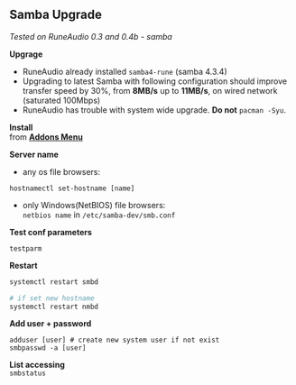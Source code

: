 Samba Upgrade
---
_Tested on RuneAudio 0.3 and 0.4b - samba_

**Upgrage**  
- RuneAudio already installed `samba4-rune` (samba 4.3.4)  
- Upgrading to latest Samba with following configuration should improve transfer speed by 30%, from **8MB/s** up to **11MB/s**, on wired network (saturated 100Mbps) 
- RuneAudio has trouble with system wide upgrade. **Do not** `pacman -Syu`. 

**Install**  
from [**Addons Menu**](https://github.com/rern/RuneAudio_Addons)  

**Server name**  
- any os file browsers:
```
hostnamectl set-hostname [name]
```
- only Windows(NetBIOS) file browsers:  
`netbios name` in `/etc/samba-dev/smb.conf`  

**Test conf parameters**
```
testparm
```

**Restart**
```sh
systemctl restart smbd

# if set new hostname
systemctl restart nmbd
```

**Add user + password**
```
adduser [user] # create new system user if not exist
smbpasswd -a [user]
```

**List accessing**  
`smbstatus`  
